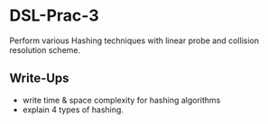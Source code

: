 # DSL-Prac-3
Perform various Hashing techniques with linear probe and collision resolution scheme.

## Write-Ups
 - write time & space complexity for hashing algorithms
 - explain 4 types of hashing.
